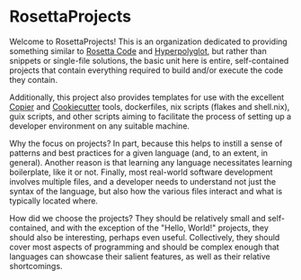 # RosettaProjects

Welcome to RosettaProjects! This is an organization dedicated to providing something similar to [Rosetta Code](https://rosettacode.org/wiki/Rosetta_Code) and [Hyperpolyglot](https://hyperpolyglot.org/), but rather than snippets or single-file solutions, the basic unit here is entire, self-contained projects that contain everything required to build and/or execute the code they contain.

Additionally, this project also provides templates for use with the excellent [Copier](https://copier.readthedocs.io/en/stable/) and [Cookiecutter](https://cookiecutter.readthedocs.io/en/stable/) tools, dockerfiles, nix scripts (flakes and shell.nix), guix scripts, and other scripts aiming to facilitate the process of setting up a developer environment on any suitable machine.

Why the focus on projects? In part, because this helps to instill a sense of patterns and best practices for a given language (and, to an extent, in general). Another reason is that learning any language necessitates learning boilerplate, like it or not. Finally, most real-world software development involves multiple files, and a developer needs to understand not just the syntax of the language, but also how the various files interact and what is typically located where.

How did we choose the projects? They should be relatively small and self-contained, and with the exception of the "Hello, World!" projects, they should also be interesting, perhaps even useful. Collectively, they should cover most aspects of programming and should be complex enough that languages can showcase their salient features, as well as their relative shortcomings.
 
